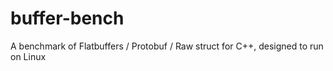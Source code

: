 # buffer-bench
A benchmark of Flatbuffers / Protobuf / Raw struct for C++, designed to run on Linux
